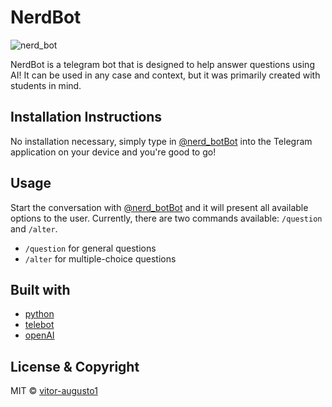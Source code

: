 # NerdBot

![nerd_bot](https://user-images.githubusercontent.com/121441594/221677322-9e1eab9f-3d32-4e9f-9a15-44a20b8051ae.png)

NerdBot is a telegram bot that is designed to help answer questions using AI!
It can be used in any case and context, but it was primarily created with students in mind. 

## Installation Instructions

No installation necessary, simply type in [@nerd_botBot](https://t.me/nerd_botBot)
into the Telegram application on your device and you're good to go!

## Usage

Start the conversation with [@nerd_botBot](https://t.me/nerd_botBot) and it will present all available
options to the user. Currently, there are two commands available:
`/question` and `/alter`.

- `/question` for general questions
- `/alter` for multiple-choice questions

## Built with

* [python](https://www.python.org/)
* [telebot](https://pypi.org/project/pyTelegramBotAPI/)
* [openAI](https://openai.com/)

## License & Copyright  

MIT © [vitor-augusto1](https://github.com/vitor-augusto1/nerdbot/blob/main/LICENSE)
